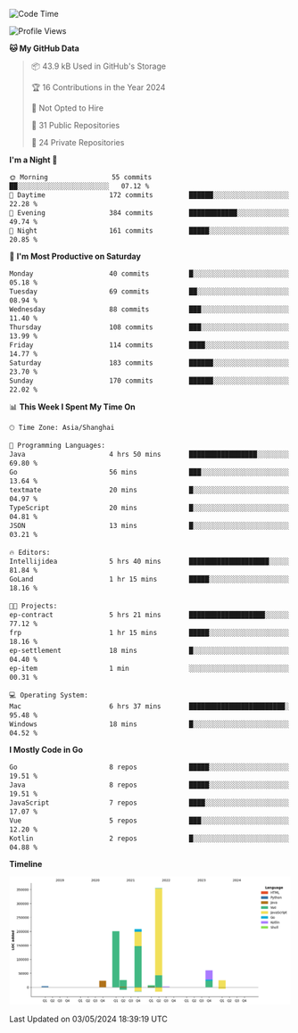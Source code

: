 <!--START_SECTION:waka-->
![Code Time](http://img.shields.io/badge/Code%20Time-2%2C342%20hrs%205%20mins-blue)

![Profile Views](http://img.shields.io/badge/Profile%20Views-1-blue)

**🐱 My GitHub Data** 

> 📦 43.9 kB Used in GitHub's Storage 
 > 
> 🏆 16 Contributions in the Year 2024
 > 
> 🚫 Not Opted to Hire
 > 
> 📜 31 Public Repositories 
 > 
> 🔑 24 Private Repositories 
 > 
**I'm a Night 🦉** 

```text
🌞 Morning                55 commits          ██░░░░░░░░░░░░░░░░░░░░░░░   07.12 % 
🌆 Daytime                172 commits         ██████░░░░░░░░░░░░░░░░░░░   22.28 % 
🌃 Evening                384 commits         ████████████░░░░░░░░░░░░░   49.74 % 
🌙 Night                  161 commits         █████░░░░░░░░░░░░░░░░░░░░   20.85 % 
```
📅 **I'm Most Productive on Saturday** 

```text
Monday                   40 commits          █░░░░░░░░░░░░░░░░░░░░░░░░   05.18 % 
Tuesday                  69 commits          ██░░░░░░░░░░░░░░░░░░░░░░░   08.94 % 
Wednesday                88 commits          ███░░░░░░░░░░░░░░░░░░░░░░   11.40 % 
Thursday                 108 commits         ███░░░░░░░░░░░░░░░░░░░░░░   13.99 % 
Friday                   114 commits         ████░░░░░░░░░░░░░░░░░░░░░   14.77 % 
Saturday                 183 commits         ██████░░░░░░░░░░░░░░░░░░░   23.70 % 
Sunday                   170 commits         ██████░░░░░░░░░░░░░░░░░░░   22.02 % 
```


📊 **This Week I Spent My Time On** 

```text
🕑︎ Time Zone: Asia/Shanghai

💬 Programming Languages: 
Java                     4 hrs 50 mins       █████████████████░░░░░░░░   69.80 % 
Go                       56 mins             ███░░░░░░░░░░░░░░░░░░░░░░   13.64 % 
textmate                 20 mins             █░░░░░░░░░░░░░░░░░░░░░░░░   04.97 % 
TypeScript               20 mins             █░░░░░░░░░░░░░░░░░░░░░░░░   04.81 % 
JSON                     13 mins             █░░░░░░░░░░░░░░░░░░░░░░░░   03.21 % 

🔥 Editors: 
Intellijidea             5 hrs 40 mins       ████████████████████░░░░░   81.84 % 
GoLand                   1 hr 15 mins        █████░░░░░░░░░░░░░░░░░░░░   18.16 % 

🐱‍💻 Projects: 
ep-contract              5 hrs 21 mins       ███████████████████░░░░░░   77.12 % 
frp                      1 hr 15 mins        █████░░░░░░░░░░░░░░░░░░░░   18.16 % 
ep-settlement            18 mins             █░░░░░░░░░░░░░░░░░░░░░░░░   04.40 % 
ep-item                  1 min               ░░░░░░░░░░░░░░░░░░░░░░░░░   00.31 % 

💻 Operating System: 
Mac                      6 hrs 37 mins       ████████████████████████░   95.48 % 
Windows                  18 mins             █░░░░░░░░░░░░░░░░░░░░░░░░   04.52 % 
```

**I Mostly Code in Go** 

```text
Go                       8 repos             █████░░░░░░░░░░░░░░░░░░░░   19.51 % 
Java                     8 repos             █████░░░░░░░░░░░░░░░░░░░░   19.51 % 
JavaScript               7 repos             ████░░░░░░░░░░░░░░░░░░░░░   17.07 % 
Vue                      5 repos             ███░░░░░░░░░░░░░░░░░░░░░░   12.20 % 
Kotlin                   2 repos             █░░░░░░░░░░░░░░░░░░░░░░░░   04.88 % 
```



**Timeline**

![Lines of Code chart](https://raw.githubusercontent.com/youtiaoguagua/youtiaoguagua/master/assets/bar_graph.png)


 Last Updated on 03/05/2024 18:39:19 UTC
<!--END_SECTION:waka-->